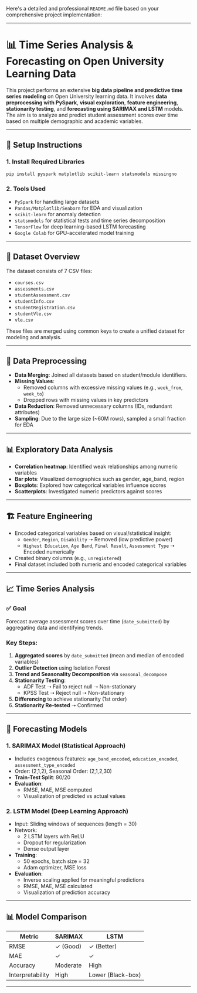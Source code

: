 Here's a detailed and professional `README.md` file based on your comprehensive project implementation:

---

# 📊 Time Series Analysis & Forecasting on Open University Learning Data

This project performs an extensive **big data pipeline and predictive time series modeling** on Open University learning data. It involves **data preprocessing with PySpark**, **visual exploration**, **feature engineering**, **stationarity testing**, and **forecasting using SARIMAX and LSTM** models. The aim is to analyze and predict student assessment scores over time based on multiple demographic and academic variables.

---

## 🔧 Setup Instructions

### 1. Install Required Libraries
```bash
pip install pyspark matplotlib scikit-learn statsmodels missingno
```

### 2. Tools Used
- `PySpark` for handling large datasets
- `Pandas/Matplotlib/Seaborn` for EDA and visualization
- `scikit-learn` for anomaly detection
- `statsmodels` for statistical tests and time series decomposition
- `TensorFlow` for deep learning-based LSTM forecasting
- `Google Colab` for GPU-accelerated model training

---

## 📂 Dataset Overview

The dataset consists of 7 CSV files:
- `courses.csv`
- `assessments.csv`
- `studentAssessment.csv`
- `studentInfo.csv`
- `studentRegistration.csv`
- `studentVle.csv`
- `vle.csv`

These files are merged using common keys to create a unified dataset for modeling and analysis.

---

## 🧹 Data Preprocessing

- **Data Merging**: Joined all datasets based on student/module identifiers.
- **Missing Values**:
  - Removed columns with excessive missing values (e.g., `week_from`, `week_to`)
  - Dropped rows with missing values in key predictors
- **Data Reduction**: Removed unnecessary columns (IDs, redundant attributes)
- **Sampling**: Due to the large size (~60M rows), sampled a small fraction for EDA

---

## 📊 Exploratory Data Analysis

- **Correlation heatmap**: Identified weak relationships among numeric variables
- **Bar plots**: Visualized demographics such as gender, age_band, region
- **Boxplots**: Explored how categorical variables influence scores
- **Scatterplots**: Investigated numeric predictors against scores

---

## 🏗️ Feature Engineering

- Encoded categorical variables based on visual/statistical insight:
  - `Gender`, `Region`, `Disability` ➝ Removed (low predictive power)
  - `Highest Education`, `Age Band`, `Final Result`, `Assessment Type` ➝ Encoded numerically
- Created binary columns (e.g., `unregistered`)
- Final dataset included both numeric and encoded categorical variables

---

## 📈 Time Series Analysis

### ✅ Goal
Forecast average assessment scores over time (`date_submitted`) by aggregating data and identifying trends.

### Key Steps:
1. **Aggregated scores** by `date_submitted` (mean and median of encoded variables)
2. **Outlier Detection** using Isolation Forest
3. **Trend and Seasonality Decomposition** via `seasonal_decompose`
4. **Stationarity Testing**:
   - ADF Test ➝ Fail to reject null ➝ Non-stationary
   - KPSS Test ➝ Reject null ➝ Non-stationary
5. **Differencing** to achieve stationarity (1st order)
6. **Stationarity Re-tested** ➝ Confirmed

---

## 🔮 Forecasting Models

### 1. SARIMAX Model (Statistical Approach)
- Includes exogenous features: `age_band_encoded`, `education_encoded`, `assessment_type_encoded`
- Order: (2,1,2), Seasonal Order: (2,1,2,30)
- **Train-Test Split**: 80/20
- **Evaluation**:
  - RMSE, MAE, MSE computed
  - Visualization of predicted vs actual values

### 2. LSTM Model (Deep Learning Approach)
- Input: Sliding windows of sequences (length = 30)
- Network:
  - 2 LSTM layers with ReLU
  - Dropout for regularization
  - Dense output layer
- **Training**:
  - 50 epochs, batch size = 32
  - Adam optimizer, MSE loss
- **Evaluation**:
  - Inverse scaling applied for meaningful predictions
  - RMSE, MAE, MSE calculated
  - Visualization of prediction accuracy

---

## 📊 Model Comparison

| Metric     | SARIMAX  | LSTM     |
|------------|----------|----------|
| RMSE       | ✓ (Good) | ✓ (Better) |
| MAE        | ✓        | ✓        |
| Accuracy   | Moderate | High     |
| Interpretability | High | Lower (Black-box) |

---
